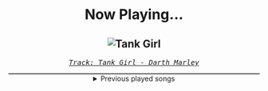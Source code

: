 <div align="center"> 
<h1>Now Playing...</h1>

![Tank Girl](https://i.scdn.co/image/ab67616d00001e0255cc85386cf03b5c09ca495e)
--
_<samp><a href="https://open.spotify.com/track/0HGNkYtKwyqqPImcRQXmja">Track: Tank Girl - Darth Marley</a></samp>_

<div style="border: 1px #4B5054 solid"></div>
<details>
  <summary>
    Previous played songs
  </summary>
  <table>
    <thead>
      <tr>
        <th>
          Artist
        </th>
        <th>
          Song
        </th>
        <th>
          Link
        </th>
      </tr>
    </thead>
    <tbody>
      <tr><td>Darth Marley</td><td>Tank Girl</td><td><a href="https://open.spotify.com/track/0HGNkYtKwyqqPImcRQXmja">https://open.spotify.com/track/0HGNkYtKwyqqPImcRQXmja</a></td></tr><tr><td>Will Ramos</td><td>Rain</td><td><a href="https://open.spotify.com/track/1pELCtS95FQP4wuHKgLBmI">https://open.spotify.com/track/1pELCtS95FQP4wuHKgLBmI</a></td></tr><tr><td>Sleep Token</td><td>Chokehold</td><td><a href="https://open.spotify.com/track/1Uifdytv882RtTn6Gr4xAA">https://open.spotify.com/track/1Uifdytv882RtTn6Gr4xAA</a></td></tr><tr><td>Sleep Token</td><td>Chokehold</td><td><a href="https://open.spotify.com/track/1Uifdytv882RtTn6Gr4xAA">https://open.spotify.com/track/1Uifdytv882RtTn6Gr4xAA</a></td></tr><tr><td>Sleep Token</td><td>Are You Really Okay?</td><td><a href="https://open.spotify.com/track/5fxt2afoPXrHop4DEi4PEN">https://open.spotify.com/track/5fxt2afoPXrHop4DEi4PEN</a></td></tr><tr><td>Sleep Token</td><td>Euclid</td><td><a href="https://open.spotify.com/track/3hZIvVYZWsuFpdWdXQFgKx">https://open.spotify.com/track/3hZIvVYZWsuFpdWdXQFgKx</a></td></tr><tr><td>Sleep Token</td><td>Granite</td><td><a href="https://open.spotify.com/track/4mxiv6HQfhqgIuN5iOONQd">https://open.spotify.com/track/4mxiv6HQfhqgIuN5iOONQd</a></td></tr><tr><td>Sleep Token</td><td>DYWTYLM</td><td><a href="https://open.spotify.com/track/0OFNCqshaxAaKkGdlu16IM">https://open.spotify.com/track/0OFNCqshaxAaKkGdlu16IM</a></td></tr><tr><td>Sleep Token</td><td>The Apparition</td><td><a href="https://open.spotify.com/track/21eMasL93nEafqRwlI851z">https://open.spotify.com/track/21eMasL93nEafqRwlI851z</a></td></tr><tr><td>Sleep Token</td><td>Rain</td><td><a href="https://open.spotify.com/track/0GXwlEXCO8qeeeOIYpsR3m">https://open.spotify.com/track/0GXwlEXCO8qeeeOIYpsR3m</a></td></tr><tr><td>Black Veil Brides</td><td>Bleeders</td><td><a href="https://open.spotify.com/track/3KprCokhFBVLLGyQVu5XaN">https://open.spotify.com/track/3KprCokhFBVLLGyQVu5XaN</a></td></tr><tr><td>Fit For A King</td><td>Reaper</td><td><a href="https://open.spotify.com/track/39daVR5fEyW1ontQkLlIgJ">https://open.spotify.com/track/39daVR5fEyW1ontQkLlIgJ</a></td></tr><tr><td>Fit For A King</td><td>Reaper</td><td><a href="https://open.spotify.com/track/39daVR5fEyW1ontQkLlIgJ">https://open.spotify.com/track/39daVR5fEyW1ontQkLlIgJ</a></td></tr><tr><td>Fit For A King</td><td>Reaper</td><td><a href="https://open.spotify.com/track/39daVR5fEyW1ontQkLlIgJ">https://open.spotify.com/track/39daVR5fEyW1ontQkLlIgJ</a></td></tr><tr><td>Fit For A King</td><td>Reaper</td><td><a href="https://open.spotify.com/track/39daVR5fEyW1ontQkLlIgJ">https://open.spotify.com/track/39daVR5fEyW1ontQkLlIgJ</a></td></tr><tr><td>Fit For A King</td><td>Reaper</td><td><a href="https://open.spotify.com/track/39daVR5fEyW1ontQkLlIgJ">https://open.spotify.com/track/39daVR5fEyW1ontQkLlIgJ</a></td></tr><tr><td>Alleviate</td><td>Gravity</td><td><a href="https://open.spotify.com/track/2ByC2xCYtB4ySIvOzmhn1O">https://open.spotify.com/track/2ByC2xCYtB4ySIvOzmhn1O</a></td></tr><tr><td>Rain City Drive</td><td>Medicate Me (feat. Dayseeker)</td><td><a href="https://open.spotify.com/track/1EusMjYm7PZftlZn87vPWE">https://open.spotify.com/track/1EusMjYm7PZftlZn87vPWE</a></td></tr><tr><td>DEXCORE</td><td>EARTHWORM</td><td><a href="https://open.spotify.com/track/1xPT4YlovqT2kuf6iHoG2s">https://open.spotify.com/track/1xPT4YlovqT2kuf6iHoG2s</a></td></tr><tr><td>DEXCORE</td><td>SKINDEEP</td><td><a href="https://open.spotify.com/track/4dcUUpN72qQeHcb76113wC">https://open.spotify.com/track/4dcUUpN72qQeHcb76113wC</a></td></tr>
    </tbody>
  </table>
</details>

</div>
